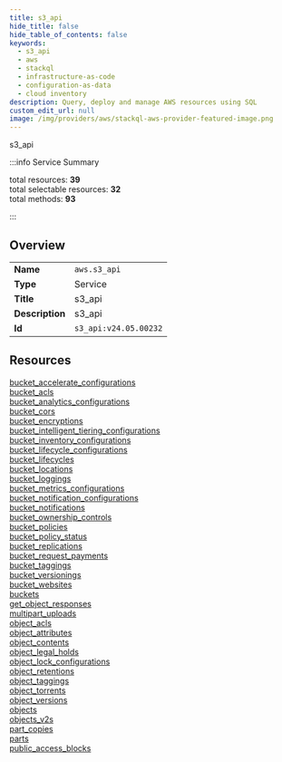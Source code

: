 ```yaml
---
title: s3_api
hide_title: false
hide_table_of_contents: false
keywords:
  - s3_api
  - aws
  - stackql
  - infrastructure-as-code
  - configuration-as-data
  - cloud inventory
description: Query, deploy and manage AWS resources using SQL
custom_edit_url: null
image: /img/providers/aws/stackql-aws-provider-featured-image.png
---
```


s3_api  
    
:::info Service Summary

<div class="row">
<div class="providerDocColumn">
<span>total resources:&nbsp;<b>39</b></span><br />
<span>total selectable resources:&nbsp;<b>32</b></span><br />
<span>total methods:&nbsp;<b>93</b></span><br />
</div>
</div>

:::

## Overview
<table><tbody>
<tr><td><b>Name</b></td><td><code>aws.s3_api</code></td></tr>
<tr><td><b>Type</b></td><td>Service</td></tr>
<tr><td><b>Title</b></td><td>s3_api</td></tr>
<tr><td><b>Description</b></td><td>s3_api</td></tr>
<tr><td><b>Id</b></td><td><code>s3_api:v24.05.00232</code></td></tr>
</tbody></table>

## Resources
<div class="row">
<div class="providerDocColumn">
<a href="/providers/aws/s3_api/bucket_accelerate_configurations/">bucket_accelerate_configurations</a><br />
<a href="/providers/aws/s3_api/bucket_acls/">bucket_acls</a><br />
<a href="/providers/aws/s3_api/bucket_analytics_configurations/">bucket_analytics_configurations</a><br />
<a href="/providers/aws/s3_api/bucket_cors/">bucket_cors</a><br />
<a href="/providers/aws/s3_api/bucket_encryptions/">bucket_encryptions</a><br />
<a href="/providers/aws/s3_api/bucket_intelligent_tiering_configurations/">bucket_intelligent_tiering_configurations</a><br />
<a href="/providers/aws/s3_api/bucket_inventory_configurations/">bucket_inventory_configurations</a><br />
<a href="/providers/aws/s3_api/bucket_lifecycle_configurations/">bucket_lifecycle_configurations</a><br />
<a href="/providers/aws/s3_api/bucket_lifecycles/">bucket_lifecycles</a><br />
<a href="/providers/aws/s3_api/bucket_locations/">bucket_locations</a><br />
<a href="/providers/aws/s3_api/bucket_loggings/">bucket_loggings</a><br />
<a href="/providers/aws/s3_api/bucket_metrics_configurations/">bucket_metrics_configurations</a><br />
<a href="/providers/aws/s3_api/bucket_notification_configurations/">bucket_notification_configurations</a><br />
<a href="/providers/aws/s3_api/bucket_notifications/">bucket_notifications</a><br />
<a href="/providers/aws/s3_api/bucket_ownership_controls/">bucket_ownership_controls</a><br />
<a href="/providers/aws/s3_api/bucket_policies/">bucket_policies</a><br />
<a href="/providers/aws/s3_api/bucket_policy_status/">bucket_policy_status</a><br />
<a href="/providers/aws/s3_api/bucket_replications/">bucket_replications</a><br />
<a href="/providers/aws/s3_api/bucket_request_payments/">bucket_request_payments</a><br />
<a href="/providers/aws/s3_api/bucket_taggings/">bucket_taggings</a><br />
</div>
<div class="providerDocColumn">
<a href="/providers/aws/s3_api/bucket_versionings/">bucket_versionings</a><br />
<a href="/providers/aws/s3_api/bucket_websites/">bucket_websites</a><br />
<a href="/providers/aws/s3_api/buckets/">buckets</a><br />
<a href="/providers/aws/s3_api/get_object_responses/">get_object_responses</a><br />
<a href="/providers/aws/s3_api/multipart_uploads/">multipart_uploads</a><br />
<a href="/providers/aws/s3_api/object_acls/">object_acls</a><br />
<a href="/providers/aws/s3_api/object_attributes/">object_attributes</a><br />
<a href="/providers/aws/s3_api/object_contents/">object_contents</a><br />
<a href="/providers/aws/s3_api/object_legal_holds/">object_legal_holds</a><br />
<a href="/providers/aws/s3_api/object_lock_configurations/">object_lock_configurations</a><br />
<a href="/providers/aws/s3_api/object_retentions/">object_retentions</a><br />
<a href="/providers/aws/s3_api/object_taggings/">object_taggings</a><br />
<a href="/providers/aws/s3_api/object_torrents/">object_torrents</a><br />
<a href="/providers/aws/s3_api/object_versions/">object_versions</a><br />
<a href="/providers/aws/s3_api/objects/">objects</a><br />
<a href="/providers/aws/s3_api/objects_v2s/">objects_v2s</a><br />
<a href="/providers/aws/s3_api/part_copies/">part_copies</a><br />
<a href="/providers/aws/s3_api/parts/">parts</a><br />
<a href="/providers/aws/s3_api/public_access_blocks/">public_access_blocks</a><br />
</div>
</div>
